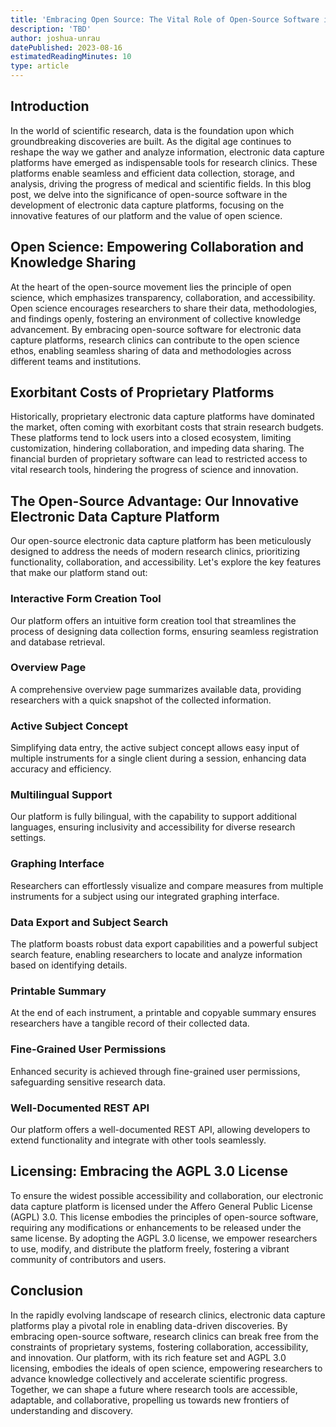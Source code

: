 ```yaml
---
title: 'Embracing Open Source: The Vital Role of Open-Source Software in Electronic Data Capture Platforms for Research Clinics'
description: 'TBD'
author: joshua-unrau
datePublished: 2023-08-16
estimatedReadingMinutes: 10
type: article
---
```


## Introduction

In the world of scientific research, data is the foundation upon which groundbreaking discoveries are built. As the digital age continues to reshape the way we gather and analyze information, electronic data capture platforms have emerged as indispensable tools for research clinics. These platforms enable seamless and efficient data collection, storage, and analysis, driving the progress of medical and scientific fields. In this blog post, we delve into the significance of open-source software in the development of electronic data capture platforms, focusing on the innovative features of our platform and the value of open science.

## Open Science: Empowering Collaboration and Knowledge Sharing

At the heart of the open-source movement lies the principle of open science, which emphasizes transparency, collaboration, and accessibility. Open science encourages researchers to share their data, methodologies, and findings openly, fostering an environment of collective knowledge advancement. By embracing open-source software for electronic data capture platforms, research clinics can contribute to the open science ethos, enabling seamless sharing of data and methodologies across different teams and institutions.

## Exorbitant Costs of Proprietary Platforms

Historically, proprietary electronic data capture platforms have dominated the market, often coming with exorbitant costs that strain research budgets. These platforms tend to lock users into a closed ecosystem, limiting customization, hindering collaboration, and impeding data sharing. The financial burden of proprietary software can lead to restricted access to vital research tools, hindering the progress of science and innovation.

## The Open-Source Advantage: Our Innovative Electronic Data Capture Platform

Our open-source electronic data capture platform has been meticulously designed to address the needs of modern research clinics, prioritizing functionality, collaboration, and accessibility. Let's explore the key features that make our platform stand out:

### Interactive Form Creation Tool

Our platform offers an intuitive form creation tool that streamlines the process of designing data collection forms, ensuring seamless registration and database retrieval.

### Overview Page

A comprehensive overview page summarizes available data, providing researchers with a quick snapshot of the collected information.

### Active Subject Concept

Simplifying data entry, the active subject concept allows easy input of multiple instruments for a single client during a session, enhancing data accuracy and efficiency.

### Multilingual Support

Our platform is fully bilingual, with the capability to support additional languages, ensuring inclusivity and accessibility for diverse research settings.

### Graphing Interface

Researchers can effortlessly visualize and compare measures from multiple instruments for a subject using our integrated graphing interface.

### Data Export and Subject Search

The platform boasts robust data export capabilities and a powerful subject search feature, enabling researchers to locate and analyze information based on identifying details.

### Printable Summary

At the end of each instrument, a printable and copyable summary ensures researchers have a tangible record of their collected data.

### Fine-Grained User Permissions

Enhanced security is achieved through fine-grained user permissions, safeguarding sensitive research data.

### Well-Documented REST API

Our platform offers a well-documented REST API, allowing developers to extend functionality and integrate with other tools seamlessly.

## Licensing: Embracing the AGPL 3.0 License

To ensure the widest possible accessibility and collaboration, our electronic data capture platform is licensed under the Affero General Public License (AGPL) 3.0. This license embodies the principles of open-source software, requiring any modifications or enhancements to be released under the same license. By adopting the AGPL 3.0 license, we empower researchers to use, modify, and distribute the platform freely, fostering a vibrant community of contributors and users.

## Conclusion

In the rapidly evolving landscape of research clinics, electronic data capture platforms play a pivotal role in enabling data-driven discoveries. By embracing open-source software, research clinics can break free from the constraints of proprietary systems, fostering collaboration, accessibility, and innovation. Our platform, with its rich feature set and AGPL 3.0 licensing, embodies the ideals of open science, empowering researchers to advance knowledge collectively and accelerate scientific progress. Together, we can shape a future where research tools are accessible, adaptable, and collaborative, propelling us towards new frontiers of understanding and discovery.
